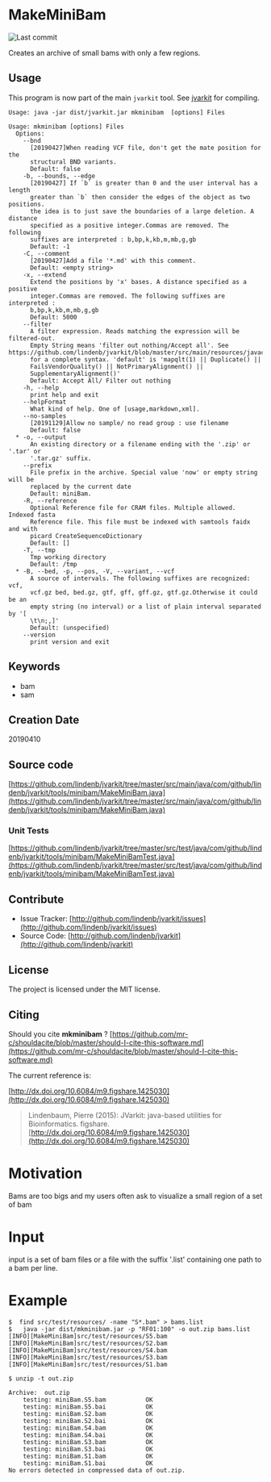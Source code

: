 # MakeMiniBam

![Last commit](https://img.shields.io/github/last-commit/lindenb/jvarkit.png)

Creates an archive of small bams with only a few regions.


## Usage


This program is now part of the main `jvarkit` tool. See [jvarkit](JvarkitCentral.md) for compiling.


```
Usage: java -jar dist/jvarkit.jar mkminibam  [options] Files

Usage: mkminibam [options] Files
  Options:
    --bnd
      [20190427]When reading VCF file, don't get the mate position for the 
      structural BND variants.
      Default: false
    -b, --bounds, --edge
      [20190427] If `b` is greater than 0 and the user interval has a length 
      greater than `b` then consider the edges of the object as two positions. 
      the idea is to just save the boundaries of a large deletion. A distance 
      specified as a positive integer.Commas are removed. The following 
      suffixes are interpreted : b,bp,k,kb,m,mb,g,gb
      Default: -1
    -C, --comment
      [20190427]Add a file '*.md' with this comment.
      Default: <empty string>
    -x, --extend
      Extend the positions by 'x' bases. A distance specified as a positive 
      integer.Commas are removed. The following suffixes are interpreted : 
      b,bp,k,kb,m,mb,g,gb 
      Default: 5000
    --filter
      A filter expression. Reads matching the expression will be filtered-out. 
      Empty String means 'filter out nothing/Accept all'. See https://github.com/lindenb/jvarkit/blob/master/src/main/resources/javacc/com/github/lindenb/jvarkit/util/bio/samfilter/SamFilterParser.jj 
      for a complete syntax. 'default' is 'mapqlt(1) || Duplicate() || 
      FailsVendorQuality() || NotPrimaryAlignment() || 
      SupplementaryAlignment()' 
      Default: Accept All/ Filter out nothing
    -h, --help
      print help and exit
    --helpFormat
      What kind of help. One of [usage,markdown,xml].
    --no-samples
      [20191129]Allow no sample/ no read group : use filename
      Default: false
  * -o, --output
      An existing directory or a filename ending with the '.zip' or '.tar' or 
      '.tar.gz' suffix.
    --prefix
      File prefix in the archive. Special value 'now' or empty string will be 
      replaced by the current date
      Default: miniBam.
    -R, --reference
      Optional Reference file for CRAM files. Multiple allowed. Indexed fasta 
      Reference file. This file must be indexed with samtools faidx and with 
      picard CreateSequenceDictionary
      Default: []
    -T, --tmp
      Tmp working directory
      Default: /tmp
  * -B, --bed, -p, --pos, -V, --variant, --vcf
      A source of intervals. The following suffixes are recognized: vcf, 
      vcf.gz bed, bed.gz, gtf, gff, gff.gz, gtf.gz.Otherwise it could be an 
      empty string (no interval) or a list of plain interval separated by '[ 
      \t\n;,]' 
      Default: (unspecified)
    --version
      print version and exit

```


## Keywords

 * bam
 * sam



## Creation Date

20190410

## Source code 

[https://github.com/lindenb/jvarkit/tree/master/src/main/java/com/github/lindenb/jvarkit/tools/minibam/MakeMiniBam.java](https://github.com/lindenb/jvarkit/tree/master/src/main/java/com/github/lindenb/jvarkit/tools/minibam/MakeMiniBam.java)

### Unit Tests

[https://github.com/lindenb/jvarkit/tree/master/src/test/java/com/github/lindenb/jvarkit/tools/minibam/MakeMiniBamTest.java](https://github.com/lindenb/jvarkit/tree/master/src/test/java/com/github/lindenb/jvarkit/tools/minibam/MakeMiniBamTest.java)


## Contribute

- Issue Tracker: [http://github.com/lindenb/jvarkit/issues](http://github.com/lindenb/jvarkit/issues)
- Source Code: [http://github.com/lindenb/jvarkit](http://github.com/lindenb/jvarkit)

## License

The project is licensed under the MIT license.

## Citing

Should you cite **mkminibam** ? [https://github.com/mr-c/shouldacite/blob/master/should-I-cite-this-software.md](https://github.com/mr-c/shouldacite/blob/master/should-I-cite-this-software.md)

The current reference is:

[http://dx.doi.org/10.6084/m9.figshare.1425030](http://dx.doi.org/10.6084/m9.figshare.1425030)

> Lindenbaum, Pierre (2015): JVarkit: java-based utilities for Bioinformatics. figshare.
> [http://dx.doi.org/10.6084/m9.figshare.1425030](http://dx.doi.org/10.6084/m9.figshare.1425030)

 

# Motivation

Bams are too bigs and my users often ask to visualize a small region of a set of bam

# Input

 input is a set of bam files or a file with the suffix '.list' containing one path to a bam per line.
 
# Example
 
```
$  find src/test/resources/ -name "S*.bam" > bams.list
$   java -jar dist/mkminibam.jar -p "RF01:100" -o out.zip bams.list 
[INFO][MakeMiniBam]src/test/resources/S5.bam
[INFO][MakeMiniBam]src/test/resources/S2.bam
[INFO][MakeMiniBam]src/test/resources/S4.bam
[INFO][MakeMiniBam]src/test/resources/S3.bam
[INFO][MakeMiniBam]src/test/resources/S1.bam

$ unzip -t out.zip 

Archive:  out.zip
    testing: miniBam.S5.bam           OK
    testing: miniBam.S5.bai           OK
    testing: miniBam.S2.bam           OK
    testing: miniBam.S2.bai           OK
    testing: miniBam.S4.bam           OK
    testing: miniBam.S4.bai           OK
    testing: miniBam.S3.bam           OK
    testing: miniBam.S3.bai           OK
    testing: miniBam.S1.bam           OK
    testing: miniBam.S1.bai           OK
No errors detected in compressed data of out.zip.
```
 
 

